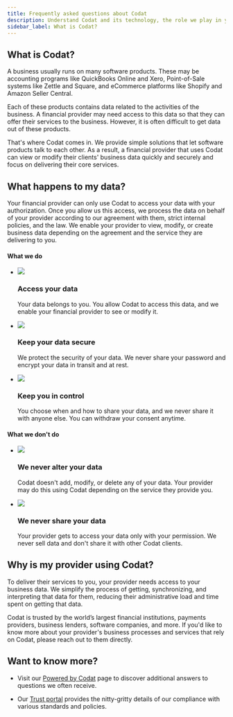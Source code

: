 ```yaml
---
title: Frequently asked questions about Codat
description: Understand Codat and its technology, the role we play in your provider's processes, and how we handle your data
sidebar_label: What is Codat?
---
```


## What is Codat?

A business usually runs on many software products. These may be accounting programs like QuickBooks Online and Xero, Point-of-Sale systems like Zettle and Square, and eCommerce platforms like Shopify and Amazon Seller Central.

Each of these products contains data related to the activities of the business. A financial provider may need access to this data so that they can offer their services to the business. However, it is often difficult to get data out of these products.

That's where Codat comes in. We provide simple solutions that let software products talk to each other. As a result, a financial provider that uses Codat can view or modify their clients' business data quickly and securely and focus on delivering their core services.

## What happens to my data?

Your financial provider can only use Codat to access your data with your authorization. Once you allow us this access, we process the data on behalf of your provider according to our agreement with them, strict internal policies, and the law. We enable your provider to view, modify, or create business data depending on the agreement and the service they are delivering to you. 

#### What we do

<ul className="card-container col-3">
 
  <li className="card animation-pulse">
    <div className="header">
      <img
        src="/img/wp-icons/check-circle.png"
        className="mini-icon"
      />
      <h3>Access your data</h3>
    </div>
    <p>
    Your data belongs to you. You allow Codat to access this data, and we enable your financial provider to see or modify it. 
    </p>
  </li>

  <li className="card animation-pulse">
    <div className="header">
      <img
        src="/img/wp-icons/check-circle.png"
        className="mini-icon"
      />
      <h3>Keep your data secure</h3>
    </div>
    <p>
    We protect the security of your data. We never share your password and encrypt your data in transit and at rest.
    </p>
  </li>

  <li className="card animation-pulse">
    <div className="header">
      <img
        src="/img/wp-icons/check-circle.png"
        className="mini-icon"
      />
      <h3>Keep you in control</h3>
    </div>
    <p>
    You choose when and how to share your data, and we never share it with anyone else. You can withdraw your consent anytime.
    </p>
  </li>

</ul>

#### What we don't do

<ul className="card-container col-2">
 
  <li className="card animation-pulse">
    <div className="header">
      <img
        src="/img/wp-icons/x-circle.png"
        className="mini-icon"
      />
      <h3>We never alter your data</h3>
    </div>
    <p>
    Codat doesn't add, modify, or delete any of your data. Your provider may do this using Codat depending on the service they provide you.
    </p>
  </li>

  <li className="card animation-pulse">
    <div className="header">
      <img
        src="/img/wp-icons/x-circle.png"
        className="mini-icon"
      />
      <h3>We never share your data</h3>
    </div>
    <p>
    Your provider gets to access your data only with your permission. We never sell data and don't share it with other Codat clients.
    </p>
  </li>

</ul>

## Why is my provider using Codat?

To deliver their services to you, your provider needs access to your business data. We simplify the process of getting, synchronizing, and interpreting that data for them, reducing their administrative load and time spent on getting that data. 

Codat is trusted by the world’s largest financial institutions, payments providers, business lenders, software companies, and more. If you'd like to know more about your provider's business processes and services that rely on Codat, please reach out to them directly. 

## Want to know more?

- Visit our [Powered by Codat](https://www.codat.io/powered-by-codat/) page to discover additional answers to questions we often receive.

- Our [Trust portal](https://trust.codat.io/) provides the nitty-gritty details of our compliance with various standards and policies.

